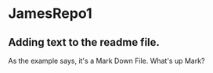# JamesRepo1

## Adding text to the readme file. 
As the example says, it's a Mark Down File. 
What's up Mark? 
